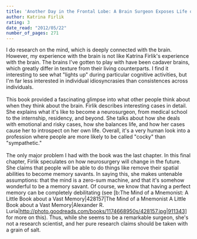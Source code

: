 ```yaml
---
title: 'Another Day in the Frontal Lobe: A Brain Surgeon Exposes Life on the Inside'
author: Katrina Firlik
rating: 3
date_read: "2012/05/22"
number_of_pages: 271
---
```


I do research on the mind, which is deeply connected with the brain. However, my experience with the brain is not like Katrina Firlik's experience with the brain. The brains I've gotten to play with have been cadaver brains, which greatly differ in texture from their living counterparts. I find it interesting to see what "lights up" during particular cognitive activities, but I'm far less interested in individual idiosyncrasies than consistences across individuals. <br/><br/>This book provided a fascinating glimpse into what other people think about when they think about the brain. Firlik describes interesting cases in detail. She explains what it's like to become a neurosurgeon, from medical school to the internship, residency, and beyond. She talks about how she deals with emotional and risky cases, how she balances life, and how her cases cause her to introspect on her own life. Overall, it's a very human look into a profession where people are more likely to be called "cocky" than "sympathetic."<br/><br/>The only major problem I had with the book was the last chapter. In this final chapter, Firlik speculates on how neurosurgery will change in the future. She claims that people will be able to do things like remove their spatial abilities to become memory savants. In saying this, she makes untenable assumptions: that the mind is a zero-sum machine, and that it's somehow wonderful to be a memory savant. Of course, we know that having a perfect memory can be completely debilitating (see [b:The Mind of a Mnemonist: A Little Book about a Vast Memory|428157|The Mind of a Mnemonist  A Little Book about a Vast Memory|Alexander R. Luria|http://photo.goodreads.com/books/1174668950s/428157.jpg|911343] for more on this). Thus, while she seems to be a remarkable surgeon, she's not a research scientist, and her pure research claims should be taken with a grain of salt. 